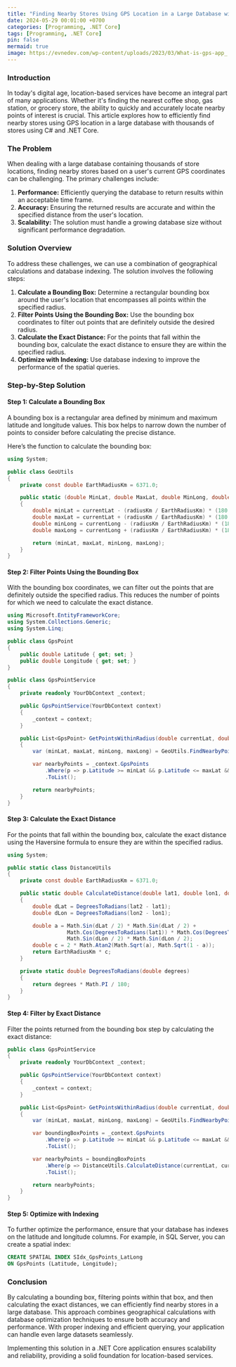 ```yaml
---
title: "Finding Nearby Stores Using GPS Location in a Large Database with .NET Core"
date: 2024-05-29 00:01:00 +0700
categories: [Programming, .NET Core]
tags: [Programming, .NET Core]
pin: false
mermaid: true
image: https://evnedev.com/wp-content/uploads/2023/03/What-is-gps-app_.jpg
---
```



### Introduction

In today's digital age, location-based services have become an integral part of many applications. Whether it's finding the nearest coffee shop, gas station, or grocery store, the ability to quickly and accurately locate nearby points of interest is crucial. This article explores how to efficiently find nearby stores using GPS location in a large database with thousands of stores using C# and .NET Core.

### The Problem

When dealing with a large database containing thousands of store locations, finding nearby stores based on a user's current GPS coordinates can be challenging. The primary challenges include:

1. **Performance:** Efficiently querying the database to return results within an acceptable time frame.
2. **Accuracy:** Ensuring the returned results are accurate and within the specified distance from the user's location.
3. **Scalability:** The solution must handle a growing database size without significant performance degradation.

### Solution Overview

To address these challenges, we can use a combination of geographical calculations and database indexing. The solution involves the following steps:

1. **Calculate a Bounding Box:** Determine a rectangular bounding box around the user's location that encompasses all points within the specified radius.
2. **Filter Points Using the Bounding Box:** Use the bounding box coordinates to filter out points that are definitely outside the desired radius.
3. **Calculate the Exact Distance:** For the points that fall within the bounding box, calculate the exact distance to ensure they are within the specified radius.
4. **Optimize with Indexing:** Use database indexing to improve the performance of the spatial queries.

### Step-by-Step Solution

#### Step 1: Calculate a Bounding Box

A bounding box is a rectangular area defined by minimum and maximum latitude and longitude values. This box helps to narrow down the number of points to consider before calculating the precise distance.

Here’s the function to calculate the bounding box:

```csharp
using System;

public class GeoUtils
{
    private const double EarthRadiusKm = 6371.0;

    public static (double MinLat, double MaxLat, double MinLong, double MaxLong) FindNearbyPoints(double currentLat, double currentLong, double radiusKm)
    {
        double minLat = currentLat - (radiusKm / EarthRadiusKm) * (180 / Math.PI);
        double maxLat = currentLat + (radiusKm / EarthRadiusKm) * (180 / Math.PI);
        double minLong = currentLong - (radiusKm / EarthRadiusKm) * (180 / Math.PI) / Math.Cos(currentLat * Math.PI / 180);
        double maxLong = currentLong + (radiusKm / EarthRadiusKm) * (180 / Math.PI) / Math.Cos(currentLat * Math.PI / 180);

        return (minLat, maxLat, minLong, maxLong);
    }
}
```

#### Step 2: Filter Points Using the Bounding Box

With the bounding box coordinates, we can filter out the points that are definitely outside the specified radius. This reduces the number of points for which we need to calculate the exact distance.

```csharp
using Microsoft.EntityFrameworkCore;
using System.Collections.Generic;
using System.Linq;

public class GpsPoint
{
    public double Latitude { get; set; }
    public double Longitude { get; set; }
}

public class GpsPointService
{
    private readonly YourDbContext _context;

    public GpsPointService(YourDbContext context)
    {
        _context = context;
    }

    public List<GpsPoint> GetPointsWithinRadius(double currentLat, double currentLong, double radiusKm)
    {
        var (minLat, maxLat, minLong, maxLong) = GeoUtils.FindNearbyPoints(currentLat, currentLong, radiusKm);

        var nearbyPoints = _context.GpsPoints
            .Where(p => p.Latitude >= minLat && p.Latitude <= maxLat && p.Longitude >= minLong && p.Longitude <= maxLong)
            .ToList();

        return nearbyPoints;
    }
}
```

#### Step 3: Calculate the Exact Distance

For the points that fall within the bounding box, calculate the exact distance using the Haversine formula to ensure they are within the specified radius.

```csharp
using System;

public static class DistanceUtils
{
    private const double EarthRadiusKm = 6371.0;

    public static double CalculateDistance(double lat1, double lon1, double lat2, double lon2)
    {
        double dLat = DegreesToRadians(lat2 - lat1);
        double dLon = DegreesToRadians(lon2 - lon1);

        double a = Math.Sin(dLat / 2) * Math.Sin(dLat / 2) +
                   Math.Cos(DegreesToRadians(lat1)) * Math.Cos(DegreesToRadians(lat2)) *
                   Math.Sin(dLon / 2) * Math.Sin(dLon / 2);
        double c = 2 * Math.Atan2(Math.Sqrt(a), Math.Sqrt(1 - a));
        return EarthRadiusKm * c;
    }

    private static double DegreesToRadians(double degrees)
    {
        return degrees * Math.PI / 180;
    }
}
```

#### Step 4: Filter by Exact Distance

Filter the points returned from the bounding box step by calculating the exact distance:

```csharp
public class GpsPointService
{
    private readonly YourDbContext _context;

    public GpsPointService(YourDbContext context)
    {
        _context = context;
    }

    public List<GpsPoint> GetPointsWithinRadius(double currentLat, double currentLong, double radiusKm)
    {
        var (minLat, maxLat, minLong, maxLong) = GeoUtils.FindNearbyPoints(currentLat, currentLong, radiusKm);

        var boundingBoxPoints = _context.GpsPoints
            .Where(p => p.Latitude >= minLat && p.Latitude <= maxLat && p.Longitude >= minLong && p.Longitude <= maxLong)
            .ToList();

        var nearbyPoints = boundingBoxPoints
            .Where(p => DistanceUtils.CalculateDistance(currentLat, currentLong, p.Latitude, p.Longitude) <= radiusKm)
            .ToList();

        return nearbyPoints;
    }
}
```

#### Step 5: Optimize with Indexing

To further optimize the performance, ensure that your database has indexes on the latitude and longitude columns. For example, in SQL Server, you can create a spatial index:

```sql
CREATE SPATIAL INDEX SIdx_GpsPoints_LatLong
ON GpsPoints (Latitude, Longitude);
```

### Conclusion

By calculating a bounding box, filtering points within that box, and then calculating the exact distances, we can efficiently find nearby stores in a large database. This approach combines geographical calculations with database optimization techniques to ensure both accuracy and performance. With proper indexing and efficient querying, your application can handle even large datasets seamlessly.

Implementing this solution in a .NET Core application ensures scalability and reliability, providing a solid foundation for location-based services.
